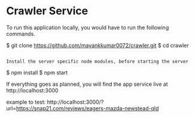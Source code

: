 # Crawler Service

To run this application locally, you would have to run the following commands.

$ git clone https://github.com/mayankkumar0072/crawler.git
$ cd crawler
```

Install the server specific node modules, before starting the server
```
$ npm install
$ npm start

If everything goes as planned, you will find the app service live at http://localhost:3000

example to test: http://localhost:3000/?url=https://snap21.com/reviews/eagers-mazda-newstead-qld

